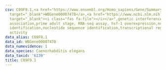 ```yaml
---
csv: C09F9.1,<a href="https://www.ensembl.org/Homo_sapiens/Gene/Summary?db=core;g=WBGene00007478"
  target="_blank">WBGene00007478</a>,<a href="https://www.ncbi.nlm.nih.gov/pubmed/30894454"
  target="_blank"><i class="fas fa-file"></i></a>",genetic interference,functional
  association,prime adult stage, RNA-seq assay, hsf-1 overexpression,nucleotide sequence
  identification,nucleotide sequence identification,transcriptional regulation,up-regulates
  activity
data_alias: C09F9.1
data_id: WBGene00007478
data_numevidence: 1
data_species: Caenorhabditis elegans
data_taxid: '6239'
title: C09F9.1
---
```

